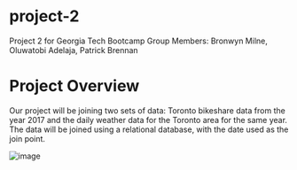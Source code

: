 # project-2
Project 2 for Georgia Tech Bootcamp
Group Members: Bronwyn Milne, Oluwatobi Adelaja, Patrick Brennan

# Project Overview

Our project will be joining two sets of data: Toronto bikeshare data from the year 2017 and the daily weather data for the Toronto area for the same year.
The data will be joined using a relational database, with the date used as the join point.

![image](https://user-images.githubusercontent.com/112402761/205779840-db3b18d2-50a7-4f32-b0ca-f801f7d5f110.png)

